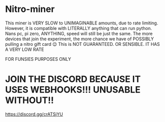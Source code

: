 # Nitro-miner
This miner is VERY SLOW to UNIMAGINABLE amounts, due to rate limiting.
However, it is compatible with LITERALLY anything that can run python.
Nans pc, pi zero, ANYTHING, speed will still be just the same.
The more devices that join the experiment, the more chance we have of POSSIBLY pulling a nitro gift card :wink: 
This is NOT GUARANTEED. OR SENSIBLE. IT HAS A VERY LOW RATE

FOR FUNSIES PURPOSES ONLY

# JOIN THE DISCORD BECAUSE IT USES WEBHOOKS!!! UNUSABLE WITHOUT!!
https://discord.gg/crATSjYU
